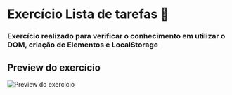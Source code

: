 # Exercício Lista de tarefas 📑️

### Exercício realizado para verificar o conhecimento em utilizar o DOM, criação de Elementos e LocalStorage

## Preview do exercício

![Preview do exercício](https://i.ibb.co/t8Lmg6x/Captura-de-tela-de-2021-04-04-13-08-22.png)
